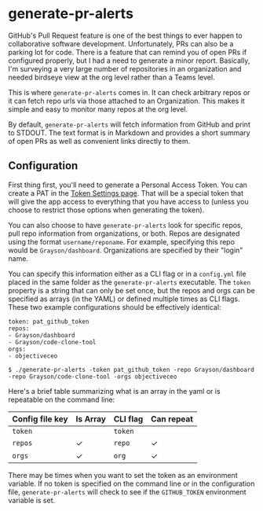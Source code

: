 # generate-pr-alerts

GitHub's Pull Request feature is one of the best things to ever happen to
collaborative software development.  Unfortunately, PRs can also be a parking
lot for code.  There is a feature that can remind you of open PRs if configured
properly, but I had a need to generate a minor report.  Basically, I'm surveying
a very large number of repositories in an organization and needed birdseye view
at the org level rather than a Teams level.

This is where `generate-pr-alerts` comes in.  It can check arbitrary repos or it
can fetch repo urls via those attached to an Organization.  This makes it simple
and easy to monitor many repos at the org level.

By default, `generate-pr-alerts` will fetch information from GitHub and print to
STDOUT.  The text format is in Markdown and provides a short summary of open PRs
as well as convenient links directly to them.

## Configuration

First thing first, you'll need to generate a Personal Access Token.  You can
create a PAT in the [Token Settings page][ts].  That will be a special token
that will give the app access to everything that you have access to (unless you
choose to restrict those options when generating the token).

[ts]: https://github.com/settings/tokens

You can also choose to have `generate-pr-alerts` look for specific repos, pull
repo information from organizations, or both.  Repos are designated using the
format `username/reponame`.  For example, specifying this repo would be
`Grayson/dashboard`.  Organizations are specified by their "login" name.

You can specify this information either as a CLI flag or in a `config.yml` file
placed in the same folder as the `generate-pr-alerts` executable.  The `token`
property is a string that can only be set once, but the repos and orgs can be
specified as arrays (in the YAML) or defined multiple times as CLI flags.  These
two example configurations should be effectively identical:

```
token: pat_github_token
repos:
- Grayson/dashboard
- Grayson/code-clone-tool
orgs:
- objectiveceo
```

`$ ./generate-pr-alerts -token pat_github_token -repo Grayson/dashboard -repo
Grayson/code-clone-tool -orgs objectiveceo`

Here's a brief table summarizing what is an array in the yaml or is repeatable
on the command line:

| Config file key | Is Array | CLI flag | Can repeat |
|-----------------|----------|----------|------------|
|`token`          |          |`token`   |            |
|`repos`          |    ✓     |`repo`    |      ✓     |
|`orgs`           |    ✓     |`org`     |      ✓     |

There may be times when you want to set the token as an environment variable.
If no token is specified on the command line or in the configuration file,
`generate-pr-alerts` will check to see if the `GITHUB_TOKEN` environment
variable is set.